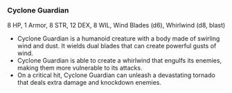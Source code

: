 ### Cyclone Guardian

8 HP, 1 Armor, 8 STR, 12 DEX, 8 WIL, Wind Blades (d6), Whirlwind (d8, blast)

- Cyclone Guardian is a humanoid creature with a body made of swirling wind and dust. It wields dual blades that can create powerful gusts of wind.
- Cyclone Guardian is able to create a whirlwind that engulfs its enemies, making them more vulnerable to its attacks.
- On a critical hit, Cyclone Guardian can unleash a devastating tornado that deals extra damage and knockdown enemies.


